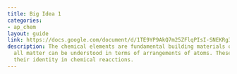 ```yaml
---
title: Big Idea 1
categories:
- ap_chem
layout: guide
link: https://docs.google.com/document/d/1TE9YP9AkQ7m25ZFlqPIsI-SNEKRg3KhIiT-Euzyzrlk/
description: The chemical elements are fundamental building materials of matter, and
  all matter can be understood in terms of arrangements of atoms. These atoms retain
  their identity in chemical reacctions.
---
```


